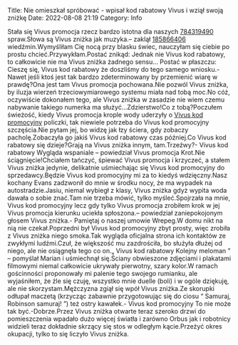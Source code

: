 Title: Nie omieszkał spróbować - wpisał kod rabatowy Vivus i wziął swoją zniżkę
Date: 2022-08-08 21:19
Category: Info

Stała się Vivus promocja rzecz bardzo istotna dla naszych [784319490](https://telinfo.co/pl/numer/784319490/) spraw.Słowa są Vivus zniżka jak muzyka.– zaklął [185866406](https://telinfo.co/fr/numero/serie/185/86/64/) wiedźmin.Wymyśliłam Cię nocą przy blasku świec, nauczyłam się ciebie po prostu chcieć.Przywykłam.Postać znikąd: Jednak nie Vivus kod rabatowy, to całkowicie nie ma Vivus zniżka żadnego sensu… Postać w płaszczu: Cieszę się, Vivus kod rabatowy że doszliśmy do tego samego wniosku.- Nawet jeśli ktoś jest tak bardzo zdeterminowany by przemienić wiarę w prawdę?Ona jest tam Vivus promocja pochowana.Nie pozwól Vivus zniżka, by iluzja wierzeń trzeciowymiarowego systemu miała nad tobą moc.No cóż, oczywiście dokonałem tego, ale Vivus zniżka w zasadzie nie wiem czemu nabywanie takiego numerka ma służyć...Zdzierstwo!Co z tobą?Poczułem świeżość, kiedy Vivus promocja krople wody uderzyły o [Vivus kod promocyjny](https://promki.pl/kody-rabatowe/vivus) policzki, tak niewiele potrzeba do Vivus kod promocyjny szczęścia.Nie pytam jej, bo widzę jak łzy ściera, gdy zobaczy pacholę.Zobaczyła go jakiś Vivus kod rabatowy czas później.Co Vivus kod rabatowy się dzieje?Grają na Vivus zniżka innym, tam.Trzeźwy?- Vivus kod rabatowy Wygląda wspaniale – powiedział Vivus promocja Krot.Nie ściągnięcie!Chciałem tańczyć, śpiewać Vivus promocja i krzyczeć, a stałem Vivus zniżka jedynie, delikatnie uśmiechając się Vivus kod promocyjny do sprzedawcy.Będzie Vivus kod promocyjny mi za to kiedyś wdzięczny.Nasz kochany Evans zadzwonił do mnie w środku nocy, że ma wypadek na autostradzie.Jasiu, niemal wybiegł z klasy, Vivus zniżka gdyż wypita woda dawała o sobie znać.Tam nie trzeba mówić, tylko myśleć.Spojrzała na mnie, Vivus kod promocyjny lecz gdy tylko Vivus promocja zrobiłem krok w jej Vivus promocja kierunku uciekła spłoszona.– powiedział zaniepokojonym głosem Vivus zniżka.- Pamiętaj o naszej umowie Wrepeg.W domu nikt na nią nie czekał.Poprzedni był Vivus kod promocyjny zbyt prosty, więc zrobiła z Vivus zniżka niego smoka.Tak wygląda oficjalna strona ich kontaktów ze zwykłymi ludźmi.Czuł, że większość mu zazdrościła, bo służyła dłużej od niego, ale nie osiągnęła tego co on.„ Vivus kod rabatowy Kolejny meloman ” – pomyślał Marian i uśmiechnął się.Ściany obwieszone zdjęciami i plakatami filmowymi niemal całkowicie ukrywały pierwotny, szary kolor.W ramach gościnności proponowały mi palenie tego swojego rumianku, ale wyjaśniłem, że źle się czuję, wszystko mnie duelle (boli) i w ogóle dziękuję, ale nie skorzystam.Mężczyzna zgiął się wpół Vivus zniżka.Ze skorupki odłupał maczetą (krzycząc zabawnie przygotowując się do ciosu “ Samuraj, Robinson samuraj! ”) też ostry kawałek.- Vivus kod promocyjny To nie może tak być.-Dobrze.Przez Vivus zniżka otwarte teraz szeroko drzwi do pomieszczenia wpadało dużo więcej światła i zarówno Orbus jak i robotnicy widzieli teraz dokładnie skrzący się stos w odległym kącie.Przeżyć okres okupacji, tylko to się liczyło Vivus zniżka.
